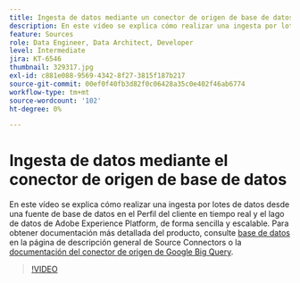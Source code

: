 ```yaml
---
title: Ingesta de datos mediante un conector de origen de base de datos
description: En este vídeo se explica cómo realizar una ingesta por lotes de datos desde una fuente de base de datos en el Perfil del cliente en tiempo real y el lago de datos de Adobe Experience Platform, de forma sencilla y escalable.
feature: Sources
role: Data Engineer, Data Architect, Developer
level: Intermediate
jira: KT-6546
thumbnail: 329317.jpg
exl-id: c881e088-9569-4342-8f27-3815f187b217
source-git-commit: 00ef0f40fb3d82f0c06428a35c0e402f46ab6774
workflow-type: tm+mt
source-wordcount: '102'
ht-degree: 0%

---
```


# Ingesta de datos mediante el conector de origen de base de datos

En este vídeo se explica cómo realizar una ingesta por lotes de datos desde una fuente de base de datos en el Perfil del cliente en tiempo real y el lago de datos de Adobe Experience Platform, de forma sencilla y escalable. Para obtener documentación más detallada del producto, consulte [base de datos](https://experienceleague.adobe.com/docs/experience-platform/sources/home.html?lang=en#database) en la página de descripción general de Source Connectors o la [documentación del conector de origen de Google Big Query](https://experienceleague.adobe.com/docs/experience-platform/sources/ui-tutorials/create/databases/bigquery.html).

>[!VIDEO](https://video.tv.adobe.com/v/329317?learn=on)
